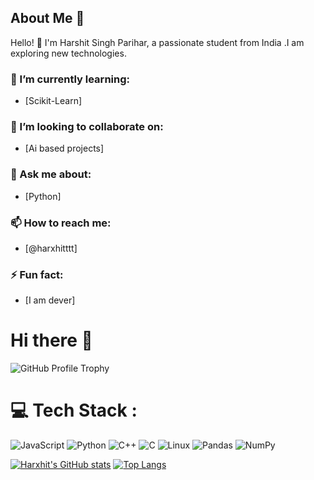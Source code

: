 ## About Me 🙂

Hello! 👋 I'm Harshit Singh Parihar, a passionate student from India .I am exploring new technologies. 


### 🌱 I’m currently learning:
- [Scikit-Learn]

### 👯 I’m looking to collaborate on:
- [Ai based projects]

### 💬 Ask me about:
- [Python]

### 📫 How to reach me:
- [@harxhitttt]

### ⚡ Fun fact:
- [I am dever]

<!--
**Harxhit/Harxhit** is a ✨ _special_ ✨ repository because its `README.md` (this file) appears on your GitHub profile.

Here are some ideas to get you started:

- 🔭 I’m currently working on ...
- 🌱 I’m currently learning ....
- 👯 I’m looking to collaborate on ...
- 🤔 I’m looking for help with ...
- 💬 Ask me about ...
- 📫 How to reach me: @harxhitttt
- 😄 Pronouns: ...
- ⚡ Fun fact: ...
-->
# Hi there 👋

![GitHub Profile Trophy](https://github-profile-trophy.vercel.app/?username=Harxhit&theme=darkhub&column=8&margin-w=4&margin-h=4&row=1)

<!-- Other sections of your profile README -->


# 💻 Tech Stack :

![JavaScript](https://img.shields.io/badge/JavaScript-323330?style=for-the-badge&logo=javascript&logoColor=F7DF1E)
![Python](https://img.shields.io/badge/Python-3776AB?style=for-the-badge&logo=python&logoColor=white)
![C++](https://img.shields.io/badge/C%2B%2B-00599C?style=for-the-badge&logo=c%2B%2B&logoColor=white)
![C](https://img.shields.io/badge/C-00599C?style=for-the-badge&logo=c&logoColor=white)
![Linux](https://img.shields.io/badge/Linux-FCC624?style=for-the-badge&logo=linux&logoColor=black)
![Pandas](https://img.shields.io/badge/pandas-150458?style=for-the-badge&logo=pandas&logoColor=white)
![NumPy](https://img.shields.io/badge/NumPy-013243?style=for-the-badge&logo=numpy&logoColor=white)


[![Harxhit's GitHub stats](https://github-readme-stats.vercel.app/api?username=Harxhit)](https://github.com/anuraghazra/github-readme-stats)
[![Top Langs](https://github-readme-stats.vercel.app/api/top-langs/?username=Harxhit&layout=compact)](https://github.com/anuraghazra/github-readme-stats)
